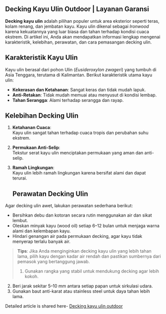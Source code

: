 ## Decking Kayu Ulin Outdoor | Layanan Garansi

**Decking kayu ulin** adalah pilihan populer untuk area eksterior seperti teras, kolam renang, dan jembatan kayu. Kayu ulin dikenal sebagai *Ironwood* karena kekuatannya yang luar biasa dan tahan terhadap kondisi cuaca ekstrem. Di artikel ini, Anda akan mendapatkan informasi lengkap mengenai karakteristik, kelebihan, perawatan, dan cara pemasangan decking ulin.

## Karakteristik Kayu Ulin

Kayu ulin berasal dari pohon Ulin (*Eusideroxylon zwageri*) yang tumbuh di Asia Tenggara, terutama di Kalimantan. Berikut karakteristik utama kayu ulin:

- **Kekerasan dan Ketahanan**: Sangat keras dan tidak mudah lapuk.
- **Anti-Retakan**: Tidak mudah memuai atau menyusut di kondisi lembap.
- **Tahan Serangga**: Alami terhadap serangga dan rayap.

## Kelebihan Decking Ulin

1. **Ketahanan Cuaca**:  
   Kayu ulin sangat tahan terhadap cuaca tropis dan perubahan suhu ekstrem.

2. **Permukaan Anti-Selip**:  
   Tekstur serat kayu ulin menciptakan permukaan yang aman dan anti-selip.

3. **Ramah Lingkungan**:  
   Kayu ulin lebih ramah lingkungan karena bersifat alami dan dapat terurai.

   ## Perawatan Decking Ulin

Agar decking ulin awet, lakukan perawatan sederhana berikut:

- Bersihkan debu dan kotoran secara rutin menggunakan air dan sikat lembut.
- Oleskan minyak kayu (wood oil) setiap 6–12 bulan untuk menjaga warna alami dan kelembapan kayu.
- Hindari genangan air pada permukaan decking, agar kayu tidak menyerap terlalu banyak air.

> **Tips**: Jika Anda menginginkan decking kayu ulin yang lebih tahan lama, pilih kayu dengan kadar air rendah dan pastikan sumbernya dari pemasok yang bertanggung jawab.
>
> 1. Gunakan rangka yang stabil untuk mendukung decking agar lebih kokoh.
2. Beri jarak sekitar 5–10 mm antara setiap papan untuk sirkulasi udara.
3. Gunakan baut anti-karat atau stainless steel untuk daya tahan lebih lama.



Detailed article is shared here- [Decking kayu ulin outdoor](https://www.hargalantaikayu.net/decking-kayu-ulin-panjang-200cm/)

